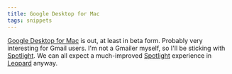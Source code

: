 ```yaml
---
title: Google Desktop for Mac
tags: snippets
---
```


[Google Desktop for Mac](http://desktop.google.com/mac/) is out, at least in beta form. Probably very interesting for Gmail users. I'm not a Gmailer myself, so I'll be sticking with [Spotlight](http://typechecked.net/wiki/Spotlight). We can all expect a much-improved [Spotlight](http://typechecked.net/wiki/Spotlight) experience in [Leopard](http://typechecked.net/wiki/Leopard) anyway.

